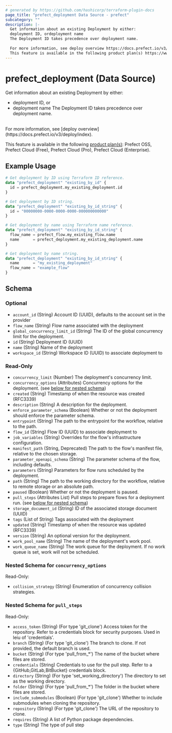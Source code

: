 ```yaml
---
# generated by https://github.com/hashicorp/terraform-plugin-docs
page_title: "prefect_deployment Data Source - prefect"
subcategory: ""
description: |-
  Get information about an existing Deployment by either:
  deployment ID, ordeployment name
  The Deployment ID takes precedence over deployment name.
  
  For more information, see deploy overview https://docs.prefect.io/v3/deploy/index.
  This feature is available in the following product plan(s) https://www.prefect.io/pricing: Prefect OSS, Prefect Cloud (Free), Prefect Cloud (Pro), Prefect Cloud (Enterprise).
---
```


# prefect_deployment (Data Source)

Get information about an existing Deployment by either:
- deployment ID, or
- deployment name
The Deployment ID takes precedence over deployment name.
<br>
For more information, see [deploy overview](https://docs.prefect.io/v3/deploy/index).


This feature is available in the following [product plan(s)](https://www.prefect.io/pricing): Prefect OSS, Prefect Cloud (Free), Prefect Cloud (Pro), Prefect Cloud (Enterprise).

## Example Usage

```terraform
# Get deployment by ID using Terraform ID reference.
data "prefect_deployment" "existing_by_id" {
  id = prefect_deployment.my_existing_deployment.id
}

# Get deployment by ID string.
data "prefect_deployment" "existing_by_id_string" {
  id = "00000000-0000-0000-0000-000000000000"
}

# Get deployment by name using Terraform name reference.
data "prefect_deployment" "existing_by_id_string" {
  flow_name = prefect_flow.my_existing_flow.name
  name      = prefect_deployment.my_existing_deployment.name
}

# Get deployment by name string.
data "prefect_deployment" "existing_by_id_string" {
  name      = "my_existing_deployment"
  flow_name = "example_flow"
}
```

<!-- schema generated by tfplugindocs -->
## Schema

### Optional

- `account_id` (String) Account ID (UUID), defaults to the account set in the provider
- `flow_name` (String) Flow name associated with the deployment
- `global_concurrency_limit_id` (String) The ID of the global concurrency limit for the deployment.
- `id` (String) Deployment ID (UUID)
- `name` (String) Name of the deployment
- `workspace_id` (String) Workspace ID (UUID) to associate deployment to

### Read-Only

- `concurrency_limit` (Number) The deployment's concurrency limit.
- `concurrency_options` (Attributes) Concurrency options for the deployment. (see [below for nested schema](#nestedatt--concurrency_options))
- `created` (String) Timestamp of when the resource was created (RFC3339)
- `description` (String) A description for the deployment.
- `enforce_parameter_schema` (Boolean) Whether or not the deployment should enforce the parameter schema.
- `entrypoint` (String) The path to the entrypoint for the workflow, relative to the path.
- `flow_id` (String) Flow ID (UUID) to associate deployment to
- `job_variables` (String) Overrides for the flow's infrastructure configuration.
- `manifest_path` (String, Deprecated) The path to the flow's manifest file, relative to the chosen storage.
- `parameter_openapi_schema` (String) The parameter schema of the flow, including defaults.
- `parameters` (String) Parameters for flow runs scheduled by the deployment.
- `path` (String) The path to the working directory for the workflow, relative to remote storage or an absolute path.
- `paused` (Boolean) Whether or not the deployment is paused.
- `pull_steps` (Attributes List) Pull steps to prepare flows for a deployment run. (see [below for nested schema](#nestedatt--pull_steps))
- `storage_document_id` (String) ID of the associated storage document (UUID)
- `tags` (List of String) Tags associated with the deployment
- `updated` (String) Timestamp of when the resource was updated (RFC3339)
- `version` (String) An optional version for the deployment.
- `work_pool_name` (String) The name of the deployment's work pool.
- `work_queue_name` (String) The work queue for the deployment. If no work queue is set, work will not be scheduled.

<a id="nestedatt--concurrency_options"></a>
### Nested Schema for `concurrency_options`

Read-Only:

- `collision_strategy` (String) Enumeration of concurrency collision strategies.


<a id="nestedatt--pull_steps"></a>
### Nested Schema for `pull_steps`

Read-Only:

- `access_token` (String) (For type 'git_clone') Access token for the repository. Refer to a credentials block for security purposes. Used in leiu of 'credentials'.
- `branch` (String) (For type 'git_clone') The branch to clone. If not provided, the default branch is used.
- `bucket` (String) (For type 'pull_from_*') The name of the bucket where files are stored.
- `credentials` (String) Credentials to use for the pull step. Refer to a {GitHub,GitLab,BitBucket} credentials block.
- `directory` (String) (For type 'set_working_directory') The directory to set as the working directory.
- `folder` (String) (For type 'pull_from_*') The folder in the bucket where files are stored.
- `include_submodules` (Boolean) (For type 'git_clone') Whether to include submodules when cloning the repository.
- `repository` (String) (For type 'git_clone') The URL of the repository to clone.
- `requires` (String) A list of Python package dependencies.
- `type` (String) The type of pull step
